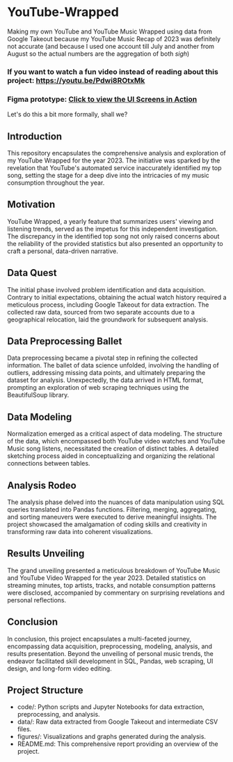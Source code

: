 # YouTube-Wrapped
Making my own YouTube and YouTube Music Wrapped using data from Google Takeout because my YouTube Music Recap of 2023 was definitely not accurate (and because I used one account till July and another from August so the actual numbers are the aggregation of both *sigh*)

### If you want to watch a fun video instead of reading about this project: https://youtu.be/Pdwi8ROtxMk

### Figma prototype: [Click to view the UI Screens in Action](https://www.figma.com/proto/kqW1YuJvqCbYx2PvkMVUk2/YouTube-Wrapped?type=design&node-id=4-75&t=EF5ZA7bwezexGYp1-1&scaling=scale-down&page-id=0%3A1&starting-point-node-id=4%3A75&show-proto-sidebar=1&mode=design)

Let's do this a bit more formally, shall we? <br>
## Introduction
This repository encapsulates the comprehensive analysis and exploration of my YouTube Wrapped for the year 2023. The initiative was sparked by the revelation that YouTube's automated service inaccurately identified my top song, setting the stage for a deep dive into the intricacies of my music consumption throughout the year.

## Motivation
YouTube Wrapped, a yearly feature that summarizes users' viewing and listening trends, served as the impetus for this independent investigation. The discrepancy in the identified top song not only raised concerns about the reliability of the provided statistics but also presented an opportunity to craft a personal, data-driven narrative.

## Data Quest
The initial phase involved problem identification and data acquisition. Contrary to initial expectations, obtaining the actual watch history required a meticulous process, including Google Takeout for data extraction. The collected raw data, sourced from two separate accounts due to a geographical relocation, laid the groundwork for subsequent analysis.

## Data Preprocessing Ballet
Data preprocessing became a pivotal step in refining the collected information. The ballet of data science unfolded, involving the handling of outliers, addressing missing data points, and ultimately preparing the dataset for analysis. Unexpectedly, the data arrived in HTML format, prompting an exploration of web scraping techniques using the BeautifulSoup library.

## Data Modeling
Normalization emerged as a critical aspect of data modeling. The structure of the data, which encompassed both YouTube video watches and YouTube Music song listens, necessitated the creation of distinct tables. A detailed sketching process aided in conceptualizing and organizing the relational connections between tables.

## Analysis Rodeo
The analysis phase delved into the nuances of data manipulation using SQL queries translated into Pandas functions. Filtering, merging, aggregating, and sorting maneuvers were executed to derive meaningful insights. The project showcased the amalgamation of coding skills and creativity in transforming raw data into coherent visualizations.

## Results Unveiling
The grand unveiling presented a meticulous breakdown of YouTube Music and YouTube Video Wrapped for the year 2023. Detailed statistics on streaming minutes, top artists, tracks, and notable consumption patterns were disclosed, accompanied by commentary on surprising revelations and personal reflections.

## Conclusion
In conclusion, this project encapsulates a multi-faceted journey, encompassing data acquisition, preprocessing, modeling, analysis, and results presentation. Beyond the unveiling of personal music trends, the endeavor facilitated skill development in SQL, Pandas, web scraping, UI design, and long-form video editing.

## Project Structure
* code/: Python scripts and Jupyter Notebooks for data extraction, preprocessing, and analysis.
* data/: Raw data extracted from Google Takeout and intermediate CSV files.
* figures/: Visualizations and graphs generated during the analysis.
* README.md: This comprehensive report providing an overview of the project.